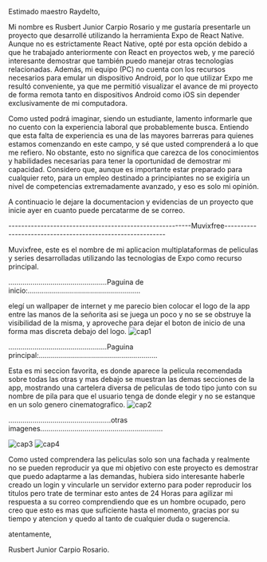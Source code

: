 
Estimado maestro Raydelto,

Mi nombre es Rusbert Junior Carpio Rosario y me gustaría presentarle un proyecto que desarrollé utilizando la herramienta Expo
de React Native. Aunque no es estrictamente React Native, opté por esta opción debido a que he trabajado anteriormente con React
en proyectos web, y me pareció interesante demostrar que también puedo manejar otras tecnologías relacionadas. Además, mi equipo
(PC) no cuenta con los recursos necesarios para emular un dispositivo Android, por lo que utilizar Expo me resultó conveniente,
ya que me permitió visualizar el avance de mi proyecto de forma remota tanto en dispositivos Android como iOS sin depender 
exclusivamente de mi computadora.

Como usted podrá imaginar, siendo un estudiante, lamento informarle que no cuento con la experiencia laboral que probablemente
busca. Entiendo que esta falta de experiencia es una de las mayores barreras para quienes estamos comenzando en este campo,
y sé que usted comprenderá a lo que me refiero. No obstante, esto no significa que carezca de los conocimientos y habilidades
necesarias para tener la oportunidad de demostrar mi capacidad. Considero que, aunque es importante estar preparado para 
cualquier reto, para un empleo destinado a principiantes no se exigiría un nivel de competencias extremadamente avanzado,
y eso es solo mi opinión.

A continuacio le dejare la documentacion y evidencias de un proyecto que inicie ayer en cuanto puede percatarme de se correo.

---------------------------------------------------------Muvixfree-----------------------------------------------------------

 Muvixfree, este es el nombre de mi aplicacion multiplataformas de peliculas y series desarrolladas utilizando las tecnologias
 de Expo como recurso principal.

 .................................................Paguina de inicio:........................................................
 
 elegí un wallpaper de internet y me parecio bien colocar el logo de la app entre las manos de la señorita asi se juega un
 poco y no se se obstruye la visibilidad de la misma, y aproveche para dejar el boton de inicio de una forma mas discreta debajo
 del logo.
![cap1](https://github.com/user-attachments/assets/266d3dd5-4747-4d5e-9b71-9b4135daf214)

.................................................Paguina principal:...........................................................

Esta es mi seccion favorita, es donde aparece la pelicula recomendada sobre todas las otras y mas debajo se muestran las 
demas secciones de la app, mostrando una cartelera diversa de peliculas de todo tipo junto con su nombre de pila
para que el usuario tenga de donde elegir y no se estanque en un solo genero cinematografico.
![cap2](https://github.com/user-attachments/assets/4155bcf3-0447-44ef-8890-68f8e74f9723)

...................................................otras imagenes.............................................................

![cap3](https://github.com/user-attachments/assets/bae62e22-084a-44d5-bb29-7e02764b7a7d)
![cap4](https://github.com/user-attachments/assets/232f45e8-5e3d-4b23-bb57-f5dc3f6f5e54)

Como usted comprendera las peliculas solo son una fachada y realmente no se pueden reproducir ya que mi objetivo
con este proyecto es demostrar que puedo adaptarme a las demandas, hubiera sido interesante haberle creado un login y
vincularle un servidor externo para poder reproducir los titulos pero trate de terminar esto antes de 24 Horas 
para agilizar mi respuesta a su correo comprendiendo que es un hombre ocupado, pero creo que esto es mas que suficiente hasta
el momento, gracias por su tiempo y atencion y quedo al tanto de cualquier duda o sugerencia.

atentamente,

Rusbert Junior Carpio Rosario.
